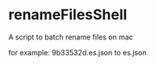 # renameFilesShell
A script to batch rename files on mac

for example:
9b33532d.es.json  to es.json
